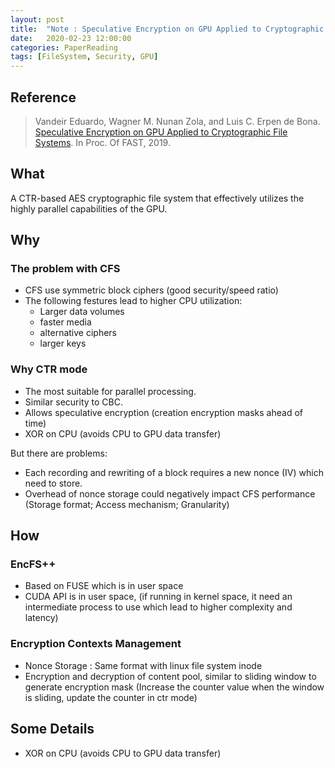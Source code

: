 ```yaml
---
layout: post
title:  "Note : Speculative Encryption on GPU Applied to Cryptographic File Systems"
date:   2020-02-23 12:00:00
categories: PaperReading
tags: [FileSystem, Security, GPU]
---
```


## Reference

> Vandeir Eduardo, Wagner M. Nunan Zola, and Luis C. Erpen de Bona. [Speculative Encryption on GPU Applied to Cryptographic File Systems](https://www.usenix.org/system/files/fast19-eduardo.pdf). In Proc. Of FAST, 2019.

## What

A CTR-based AES cryptographic file system that effectively utilizes the highly parallel capabilities of the GPU.
<!-- more -->
## Why

### The problem with CFS

* CFS use symmetric block ciphers (good security/speed ratio)
* The following festures lead to higher CPU utilization:
    * Larger data volumes
    * faster media
    * alternative ciphers
    * larger keys

### Why CTR mode

* The most suitable for parallel processing.
* Similar security to CBC.
* Allows speculative encryption (creation encryption masks ahead of time)
* XOR on CPU (avoids CPU to GPU data transfer)

But there are problems:

* Each recording and rewriting of a block requires a new nonce (IV) which need to store.
* Overhead of nonce storage could negatively impact CFS performance (Storage format; Access mechanism; Granularity)

## How

### EncFS++

* Based on FUSE which is in user space
* CUDA API is in user space, (if running in kernel space, it need an intermediate process to use which lead to higher complexity and latency)

### Encryption Contexts Management

* Nonce Storage : Same format with linux file system inode
* Encryption and decryption of content pool, similar to sliding window to generate encryption mask (Increase the counter value when the window is sliding, update the counter in ctr mode)

## Some Details

* XOR on CPU (avoids CPU to GPU data transfer)
